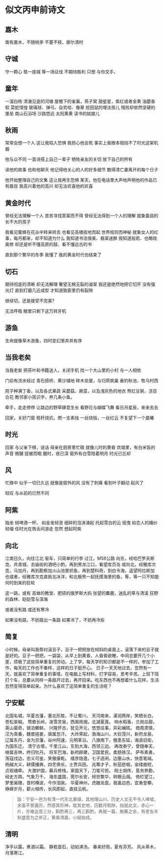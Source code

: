 # 似文丙申前诗文

## 嘉木
南有嘉木，不随桃李
不蔓不枝，廓尔清时

## 守城

守一颗心
筑一座城
等一场征伐
不期待胜利
只想
与你交手。

## 童年
一溜白杨
清澈见底的河塘
屋檐下的雀巢，燕子窝
甜星星，紫红或者金黄
油蘑香软
菜蛇惜惶
玻璃球、弹弓、旮旯哈、像章
挖田鼠的埋汰孩儿
残败却依然坚硬的堡垒
南山石浴场
沙路悠远
太阳熏黄
读书的姑娘儿

## 秋雨
常常会想一个人
这让我陷入恐惧
我担心他会死
事实上我根本阻挡不了时光这架机器

他与众不同
一首诗搭上自己一辈子
牺牲亲友的关切
放下自己的所有

读他的故事
也和他聊天
他记得他关心的人的好多细节
数得清亡妻离开的每个日子

他开始整理自己的文集
这让我再生恐惧
某天，他在电话里大声地声明他的作品已有眉目
我高兴着他的高兴
却无法欢喜他的欢喜

## 黄金时代

曾经无法理解一个人
苦苦寻找答案而不得
曾经无法得到一个人的理解
就象委屈的长不大的孩子

我看见蜜蜂在花丛中转来转去
也看见高楼拔地而起
世界规则而神秘
就象女人的红事，每月都来，却不知道为什么
我知道书法很美、翡翠迷醉
我知道般若、也略晓奥修
却还是听不懂高原的鼓、看不懂远古的书

直到那个繁华的冬季
我懂了
我的黄金时代也结束了


## 切石

期待彻底的清晰
却无法解理
奢望无棉无裂的凝翠
我还是绝然地把它切开
没有强光灯
直到打磨几近成型
才知道致密里仍有裂隙

继续切，还是接受不完美?

无法呼吸
眼里只剩下这万转牙机

## 游鱼

生命就像草木游鱼，四时变幻里井井有序

## 当我老矣

当我老矣
把茶叶和书籍送人，关闭手机
找一个大山里的小村
与一人相依

门前有流水经过
青石搭桥、黄沙铺地
砖木垒屋，与归燕筑巢
垂钓秋池、牧马村西

院子种满丁香，以及各式果蔬
采蘑菇、厥菜，以及浅灰色的地衣
熬红豆粥，浇百合花
教邻家小孩识字，养几条小鱼。

牵手，走走停停
让路边的野草肆意生长
看野花与蝴蝶飞舞
看日月星辰，来来去去

回家，关好门窗
秸秆烧炕，燃一支素烛
一丝绕指，一丝红云
不复望下一个晨曦

## 时光

回家
与父亲下棋，说话
母亲在厨房里忙碌
就像儿时的黄昏
炊烟里，有白米饭的声音
微醺
捉被而眠
醒时，夜已深
窗外有白雪陪着明月
时光已忘却

## 风
忙碌中
似乎一切已久远
就像是窗外的风
没有了刺痛
看到叶子翻动
起风了

轻叹
与从前的已然不同

## 阿紫

独坐 
倾啤酒一杯。 
如金发倾泄 
细碎的泡沫涌起 
托起雪白的云 
摇曳 
如恋人的婚纱 
轻啜 
任时光在唇舌间游走 
忽然
想起阿紫

## 向北
江南日久，向往江北
驱车，只简单的行李
过江，M58公路
向东，经哈巴罗夫斯克、共青城、去庙街的酒吧小酌，再到黑龙江口，看望库页岛
或向北，经雅库次克，马加丹，再到勘察加火山池里抓鱼，再到楚科奇，到白令海，遥望阿拉斯加
也或者，经雅库次克直抵北冰洋，和北极熊一起抚摸海里的鱼，等，等一只不知能何时到来的巨轮

这一路，或有
高耸的教堂、肥硕的俄罗斯大妈
张望的麋鹿，迷乱的草与清溪
狂野的森林、皑皑雪与深海

或者没有路
或还有寒冷

如果没有路，不妨踏出一条路
如果冷了，不妨再冷些

## 简复

小时候，母亲叫我帮衬滚豆子，豆子一把把放在倾斜的桌面上，滚落下来的豆子就是好的。豆子一把把，一袋袋，从早上到黄昏，人昏昏欲睡，中间总要开几个小差，烦极了这些简单重复的劳动。上了学，每天学的知识都是不一样的，参加了工作，每天的工作也不重样，这样的日子挺开心。
日子一天天地过去，忽然有一天，就喜欢了简单重复的事情，在电脑上写材料，打字容易，思考辛苦。上班下班打个车，总要从同样一条路开过去，再开回来。吃东西也不再想着什么花样，生活忽然变得简单起来。为什么喜欢了这简单重复的生活呢？


## 宁安赋

北国名城，华夏古藩，塞北形胜，不让蜀川。
天河南来，濯润两岸，笑栖长白，苍松翠椴。
莺歌长岭，泼雪灵泉，西阁雨烟，北湖夏莲。
响水稻香，兰岗瓜甜，英山菌奇，镜泊鲫鲜。
兴隆怀古，犹见开元，悠悠往事，异彩斓斑。
商周肃慎，汉为真番，魏晋挹娄，唐属忽汗。
大祚荣起，渤海山川，大钦茂兴，新府龙泉。
辽属东丹，金为京藩，谷州阿速，元明革沿。
八旗南下，俄患东延，海浪旧街，为国东迁。
清宁古塔，千里江山，东到大海，西领三边。
再改泰宁，曾随奉天，继属吉林，终归牡丹。
将军巴海，新府辟建，卫国爱民，柔肠铁汉。
萨布素勇，荡寇戍边，忠义可鉴，笑傲康乾。
缙彦隐逸，七子适闲，边塞山水，快意笔端。
杨越大义，耕儒播典，四艺俱长，士贾兵田。
兆骞才子，秋笳悲咽，金缕曲短，贞观魂牵。
大澂护国，募兵修栈，家国天下，刀笔可担。
皖士胡传，垦务界勘，经史方舆，气象万千。
海东盛国，莞尔长安，倾世繁华，转眼云烟。
倚栏望江，梦里阑珊，昔时横波，今作泪泉。
华夏神州，虎踞龙盘，我虽边邑，宜勇登攀。
峥嵘岁月，薪火相传，长风即起，直挂云帆。

> 跋：宁安一邑为有清一代东北重镇，其地理山川、历史人文无不令人唏嘘，余虽不曾遍历，然感其形神，耽其史地，历数月暇隙，拙就此文，赤心一片，亦难达意三分，斟酌再三，再三斟酌，再就一篇，觥筹之余，有老友丰秋盛意为之斧正，黄昏清晨，小赋始成。

## 清明

净手以露，煮酒以霜。
静若盘石，动如沸汤。
春来好雨，夏有芬芳。
风从草木，月落寒江。